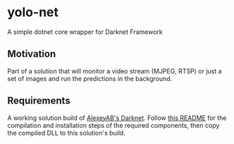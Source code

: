 # yolo-net

A simple dotnet core wrapper for Darknet Framework

## Motivation

Part of a solution that will monitor a video stream (MJPEG, RTSP) or just a set of images and run the predictions in the background.

## Requirements
A working solution build of [AlexeyAB's Darknet](https://github.com/AlexeyAB/darknet). Follow [this README](https://github.com/AlexeyAB/darknet/blob/master/README.md) for the compilation and installation steps of the required components, then copy the compiled DLL to this solution's build.
